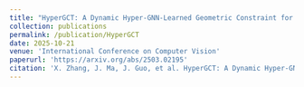 ```yaml
---
title: "HyperGCT: A Dynamic Hyper-GNN-Learned Geometric Constraint for 3D Registration"
collection: publications
permalink: /publication/HyperGCT
date: 2025-10-21
venue: 'International Conference on Computer Vision'
paperurl: 'https://arxiv.org/abs/2503.02195'
citation: 'X. Zhang, J. Ma, J. Guo, et al. HyperGCT: A Dynamic Hyper-GNN-Learned Geometric Constraint for 3D Registration[C]//Proceedings of the IEEE/CVF International Conference on Computer Vision. 2025: .'
---
```

